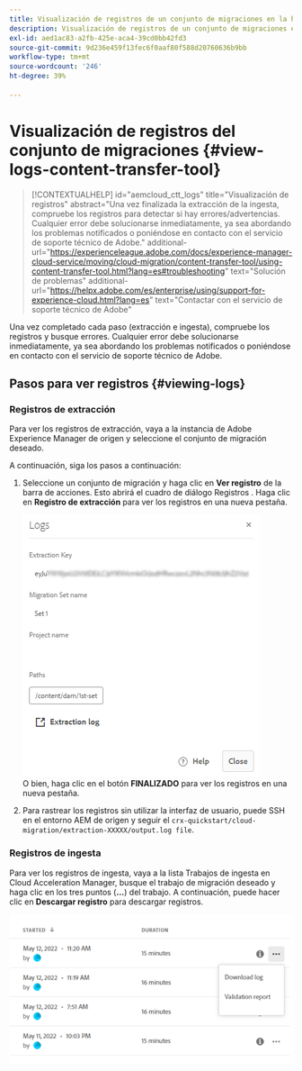 ```yaml
---
title: Visualización de registros de un conjunto de migraciones en la herramienta de transferencia de contenido
description: Visualización de registros de un conjunto de migraciones en la herramienta de transferencia de contenido
exl-id: aed1ac83-a2fb-425e-aca4-39cd0bb42fd3
source-git-commit: 9d236e459f13fec6f0aaf80f588d20760636b9bb
workflow-type: tm+mt
source-wordcount: '246'
ht-degree: 39%

---
```


# Visualización de registros del conjunto de migraciones {#view-logs-content-transfer-tool}


>[!CONTEXTUALHELP]
>id="aemcloud_ctt_logs"
>title="Visualización de registros"
>abstract="Una vez finalizada la extracción de la ingesta, compruebe los registros para detectar si hay errores/advertencias. Cualquier error debe solucionarse inmediatamente, ya sea abordando los problemas notificados o poniéndose en contacto con el servicio de soporte técnico de Adobe."
>additional-url="https://experienceleague.adobe.com/docs/experience-manager-cloud-service/moving/cloud-migration/content-transfer-tool/using-content-transfer-tool.html?lang=es#troubleshooting" text="Solución de problemas"
>additional-url="https://helpx.adobe.com/es/enterprise/using/support-for-experience-cloud.html?lang=es" text="Contactar con el servicio de soporte técnico de Adobe"

Una vez completado cada paso (extracción e ingesta), compruebe los registros y busque errores.  Cualquier error debe solucionarse inmediatamente, ya sea abordando los problemas notificados o poniéndose en contacto con el servicio de soporte técnico de Adobe.

## Pasos para ver registros {#viewing-logs}

### Registros de extracción

Para ver los registros de extracción, vaya a la instancia de Adobe Experience Manager de origen y seleccione el conjunto de migración deseado.

A continuación, siga los pasos a continuación:

1. Seleccione un conjunto de migración y haga clic en **Ver registro** de la barra de acciones. Esto abrirá el cuadro de diálogo Registros . Haga clic en **Registro de extracción** para ver los registros en una nueva pestaña.

   ![imagen](/help/journey-migration/content-transfer-tool/assets-ctt/cttcam25.png) \
   O bien, haga clic en el botón **FINALIZADO** para ver los registros en una nueva pestaña.

1. Para rastrear los registros sin utilizar la interfaz de usuario, puede SSH en el entorno AEM de origen y seguir el `crx-quickstart/cloud-migration/extraction-XXXXX/output.log file`.

### Registros de ingesta

Para ver los registros de ingesta, vaya a la lista Trabajos de ingesta en Cloud Acceleration Manager, busque el trabajo de migración deseado y haga clic en los tres puntos (**...**) del trabajo. A continuación, puede hacer clic en **Descargar registro** para descargar registros.

![imagen](/help/journey-migration/content-transfer-tool/assets-ctt/cttcam28.png)
